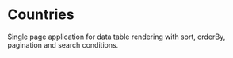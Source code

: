 # Countries
Single page application for data table rendering with sort, orderBy, pagination and search conditions.
